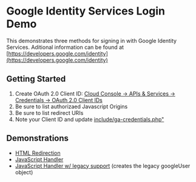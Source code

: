Google Identity Services Login Demo
===================================

This demonstrates three methods for signing in with Google Identity Services. Aditional information can be found at [https://developers.google.com/identity](https://developers.google.com/identity)

Getting Started
---------------

1.  Create OAuth 2.0 Client ID: [Cloud Console -> APIs & Services -> Credentials -> OAuth 2.0 Client IDs](https://console.cloud.google.com/apis/credentials)
2.  Be sure to list authorizaed Javascript Origins
3.  Be sure to list redirect URIs
4.  Note your Client ID and update <a href="include/ga-credentials.php">include/ga-credentials.php"</a>

Demonstrations
--------------

*   [HTML Redirection](demo-redirect.php)
*   [JavaScript Handler](demo-js.php)
*   [JavaScript Handler w/ legacy support](demo-js.php) (creates the legacy googleUser object)